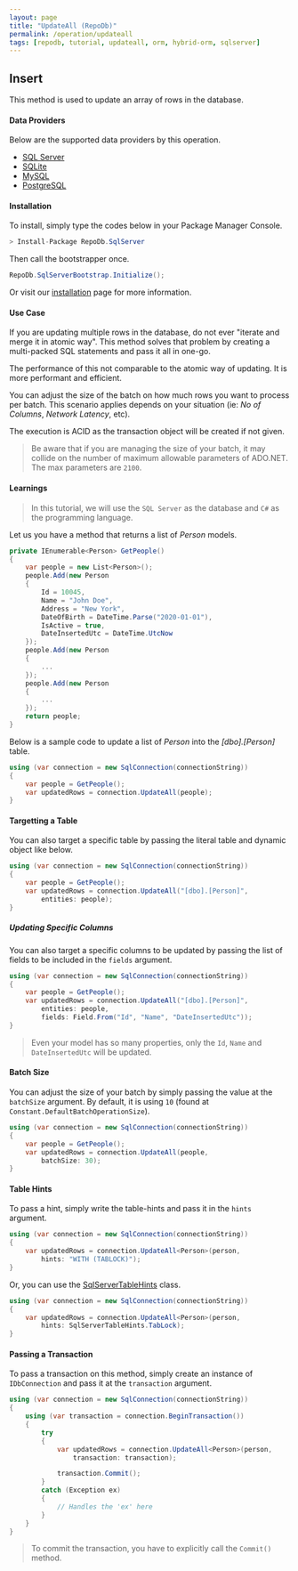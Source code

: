 ```yaml
---
layout: page
title: "UpdateAll (RepoDb)"
permalink: /operation/updateall
tags: [repodb, tutorial, updateall, orm, hybrid-orm, sqlserver]
---
```


## Insert

This method is used to update an array of rows in the database.

#### Data Providers

Below are the supported data providers by this operation.

- [SQL Server](https://www.nuget.org/packages/RepoDb.SqlServer)
- [SQLite](https://www.nuget.org/packages/RepoDb.SqLite)
- [MySQL](https://www.nuget.org/packages/RepoDb.MySql)
- [PostgreSQL](https://www.nuget.org/packages/RepoDb.PostgreSql)

#### Installation

To install, simply type the codes below in your Package Manager Console.

```csharp
> Install-Package RepoDb.SqlServer
```

Then call the bootstrapper once.

```csharp
RepoDb.SqlServerBootstrap.Initialize();
```

Or visit our [installation](/tutorials/installation) page for more information.

#### Use Case

If you are updating multiple rows in the database, do not ever "iterate and merge it in atomic way". This method solves that problem by creating a multi-packed SQL statements and pass it all in one-go.

The performance of this not comparable to the atomic way of updating. It is more performant and efficient.

You can adjust the size of the batch on how much rows you want to process per batch. This scenario applies depends on your situation (ie: *No of Columns*, *Network Latency*, etc).

The execution is ACID as the transaction object will be created if not given.

> Be aware that if you are managing the size of your batch, it may collide on the number of maximum allowable parameters of ADO.NET. The max parameters are `2100`.

#### Learnings

> In this tutorial, we will use the `SQL Server` as the database and `C#` as the programming language.

Let us you have a method that returns a list of *Person* models.

```csharp
private IEnumerable<Person> GetPeople()
{
	var people = new List<Person>();
	people.Add(new Person
	{
		Id = 10045,
		Name = "John Doe",
		Address = "New York",
		DateOfBirth = DateTime.Parse("2020-01-01"),
		IsActive = true,
		DateInsertedUtc = DateTime.UtcNow
	});
	people.Add(new Person
	{
		...
	});
	people.Add(new Person
	{
		...
	});
	return people;
}
```

Below is a sample code to update a list of *Person* into the *[dbo].[Person]* table.

```csharp
using (var connection = new SqlConnection(connectionString))
{
	var people = GetPeople();
	var updatedRows = connection.UpdateAll(people);
}
```

#### Targetting a Table

You can also target a specific table by passing the literal table and dynamic object like below.

```csharp
using (var connection = new SqlConnection(connectionString))
{
	var people = GetPeople();
	var updatedRows = connection.UpdateAll("[dbo].[Person]",
		entities: people);
}
```

##### Updating Specific Columns

You can also target a specific columns to be updated by passing the list of fields to be included in the `fields` argument.

```csharp
using (var connection = new SqlConnection(connectionString))
{
	var people = GetPeople();
	var updatedRows = connection.UpdateAll("[dbo].[Person]",
		entities: people,
		fields: Field.From("Id", "Name", "DateInsertedUtc"));
}
```

> Even your model has so many properties, only the `Id`, `Name` and `DateInsertedUtc` will be updated.

#### Batch Size

You can adjust the size of your batch by simply passing the value at the `batchSize` argument. By default, it is using `10` (found at `Constant.DefaultBatchOperationSize`).

```csharp
using (var connection = new SqlConnection(connectionString))
{
	var people = GetPeople();
	var updatedRows = connection.UpdateAll(people,
		batchSize: 30);
}
```

#### Table Hints

To pass a hint, simply write the table-hints and pass it in the `hints` argument.

```csharp
using (var connection = new SqlConnection(connectionString))
{
	var updatedRows = connection.UpdateAll<Person>(person,
		hints: "WITH (TABLOCK)");
}
```

Or, you can use the [SqlServerTableHints](/class/SqlServerTableHints) class.

```csharp
using (var connection = new SqlConnection(connectionString))
{
	var updatedRows = connection.UpdateAll<Person>(person,
		hints: SqlServerTableHints.TabLock);
}
```

#### Passing a Transaction

To pass a transaction on this method, simply create an instance of `IDbConnection` and pass it at the `transaction` argument.

```csharp
using (var connection = new SqlConnection(connectionString))
{
	using (var transaction = connection.BeginTransaction())
	{
		try
		{
			var updatedRows = connection.UpdateAll<Person>(person,
				transaction: transaction);

			transaction.Commit();
		}
		catch (Exception ex)
		{
			// Handles the 'ex' here
		}
	}
}
```

> To commit the transaction, you have to explicitly call the `Commit()` method.


